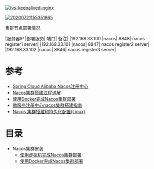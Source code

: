 <a href="https://ibb.co/FmNcJGx"><img src="https://i.ibb.co/GnBGkgx/lvs-keepalived-nginx.png" alt="lvs-keepalived-nginx" border="0"></a>

<a href="https://ibb.co/Sy9TPFL"><img src="https://i.ibb.co/qjPGdTZ/20200721155351865.png" alt="20200721155351865" border="0"></a>


集群节点部署情况


|服务器IP	|部署服务| 端口|	备注|
|192.168.33.100 |nacos| 8848| nacos register1	server|
|192.168.33.101	|nacos| 8847| nacos register2	server|
|192.168.33.102 |nacos| 8846| nacos register3 server|



# 参考
* [Spring Cloud Alibaba Nacos注册中心](https://mrbird.cc/Spring-Cloud-Alibaba-Nacos%E6%B3%A8%E5%86%8C%E4%B8%AD%E5%BF%83.html)
* [Nacos集群搭建过程详解](https://juejin.cn/post/6844903907706011662) 
* [使用Docker完成Nacos集群部署](https://juejin.cn/post/6861996608247201806)
* [微服务注册中心nacos集群搭建指南](https://www.kancloud.cn/cehgnxuyuan_123/springcloud)
* [Nacos 集群搭建和持久化配置(Linux)](https://blog.csdn.net/m0_37989980/article/details/108580168)

# 目录
* Nacos集群安装
  * [使用虚拟机完成Nacos集群部署 ](https://github.com/stevenli91748/DEMO/blob/master/Spring%20Cloud%20%E5%BE%AE%E6%9C%8D%E5%8A%A1%E6%9D%83%E9%99%90%E7%B3%BB%E7%BB%9F%E6%90%AD%E5%BB%BA%E6%95%99%E7%A8%8B%E9%A1%B9%E7%9B%AE%E5%AE%9E%E6%93%8D---2020/%E7%AC%AC%E4%B9%9D%E7%AB%A0%20K8S%E9%9B%86%E7%BE%A4%E9%83%A8%E7%BD%B2/%E4%BD%BF%E7%94%A8%E8%99%9A%E6%8B%9F%E6%9C%BA%E5%AE%8C%E6%88%90Nacos%E9%9B%86%E7%BE%A4%E9%83%A8%E7%BD%B2.md)
  * [使用Docker完成Nacos集群部署 ](https://github.com/stevenli91748/DEMO/blob/master/Spring%20Cloud%20%E5%BE%AE%E6%9C%8D%E5%8A%A1%E6%9D%83%E9%99%90%E7%B3%BB%E7%BB%9F%E6%90%AD%E5%BB%BA%E6%95%99%E7%A8%8B%E9%A1%B9%E7%9B%AE%E5%AE%9E%E6%93%8D---2020/%E7%AC%AC%E4%B9%9D%E7%AB%A0%20K8S%E9%9B%86%E7%BE%A4%E9%83%A8%E7%BD%B2/%E4%BD%BF%E7%94%A8Docker%E5%AE%8C%E6%88%90Nacos%E9%9B%86%E7%BE%A4%E9%83%A8%E7%BD%B2%20.md)
